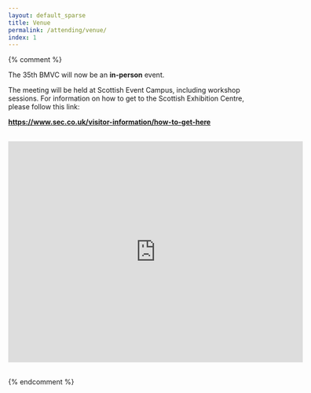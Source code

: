 ```yaml
---
layout: default_sparse
title: Venue
permalink: /attending/venue/
index: 1
---
```


{% comment %}

The 35th BMVC will now be an **in-person** event.

The meeting will be held at Scottish Event Campus, including workshop sessions. For information on how to get to the Scottish Exhibition Centre, please follow this link:

**<https://www.sec.co.uk/visitor-information/how-to-get-here>**



<br>
<center>
<iframe src="https://www.google.com/maps/embed?pb=!1m18!1m12!1m3!1d71628.76210560655!2d-4.309492974456788!3d55.873096303304195!2m3!1f0!2f0!3f0!3m2!1i1024!2i768!4f13.1!3m3!1m2!1s0x4888467f53e9922b%3A0xcfa6e12af6bc9c9b!2sScottish%20Event%20Campus!5e0!3m2!1sen!2suk!4v1721824151625!5m2!1sen!2suk" width="600" height="450" style="border:0;" allowfullscreen="" loading="lazy" referrerpolicy="no-referrer-when-downgrade"></iframe>
</center>

<br>

{% endcomment %}
